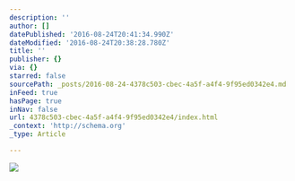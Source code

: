 ```yaml
---
description: ''
author: []
datePublished: '2016-08-24T20:41:34.990Z'
dateModified: '2016-08-24T20:38:28.780Z'
title: ''
publisher: {}
via: {}
starred: false
sourcePath: _posts/2016-08-24-4378c503-cbec-4a5f-a4f4-9f95ed0342e4.md
inFeed: true
hasPage: true
inNav: false
url: 4378c503-cbec-4a5f-a4f4-9f95ed0342e4/index.html
_context: 'http://schema.org'
_type: Article

---
```

![](https://the-grid-user-content.s3-us-west-2.amazonaws.com/ead3f0b1-4e4f-4dc7-b0bf-7f5a5f323bb6.jpg)